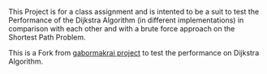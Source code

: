 This Project is for a class assignment and is intented to be a suit to test the Performance of the Dijkstra Algorithm (in different implementations) in comparison with each other and with a brute force approach on the Shortest Path Problem.

This is a Fork from [gabormakrai project](https://github.com/gabormakrai/dijkstra-performance) to test the performance on Dijkstra Algorithm.
